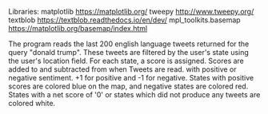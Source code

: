 Libraries:
matplotlib https://matplotlib.org/
tweepy http://www.tweepy.org/
textblob https://textblob.readthedocs.io/en/dev/
mpl_toolkits.basemap https://matplotlib.org/basemap/index.html

The program reads the last 200 english language tweets returned for the query "donald trump".
These tweets are filtered by the user's state using the user's location field.
For each state, a score is assigned. Scores are added to and subtracted from when Tweets are read.
with positive or negative sentiment. +1 for positive and -1 for negative.
States with positive scores are colored blue on the map, and negative states are colored red.
States with a net score of '0' or states which did not produce any tweets are colored white.
